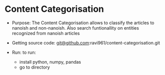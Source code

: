 # Content Categorisation
 - Purpose: The Content Categorisation allows to classify the articles to nanoish and non-nanoish. Also search funtionallity on entities recognized from nanoish articles
 - Getting source code: git@github.com:ravi961/content-categorisation.git


 - Run: to run:
 	- install python, numpy, pandas 
 	- go to directory
